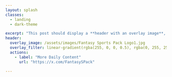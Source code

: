 ```yaml
---
layout: splash
classes:
  - landing
  - dark-theme

excerpt: "This post should display a **header with an overlay image**, if the theme supports it."
header:
  overlay_image: /assets/images/Fantasy Sports Pack Logo1.jpg
  overlay_filter: linear-gradient(rgba(255, 0, 0, 0.5), rgba(0, 255, 255, 0.5))
  actions:
    - label: "More Daily Content"
      url: "https://x.com/FantasySPack"

---
```


